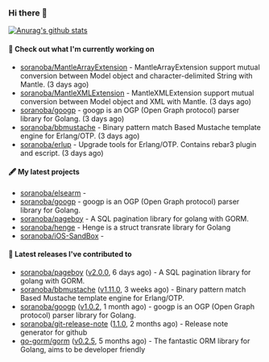 ### Hi there 👋

[![Anurag's github stats](https://github-readme-stats.vercel.app/api?username=soranoba&show_icons=true&line_height=20&count_private=true)](https://github.com/anuraghazra/github-readme-stats)


#### 👷  Check out what I'm currently working on

- [soranoba/MantleArrayExtension](https://github.com/soranoba/MantleArrayExtension) - MantleArrayExtension support mutual conversion between Model object and character-delimited String with Mantle. (3 days ago)
- [soranoba/MantleXMLExtension](https://github.com/soranoba/MantleXMLExtension) - MantleXMLExtension support mutual conversion between Model object and XML with Mantle. (3 days ago)
- [soranoba/googp](https://github.com/soranoba/googp) - googp is an OGP (Open Graph protocol) parser library for Golang. (3 days ago)
- [soranoba/bbmustache](https://github.com/soranoba/bbmustache) - Binary pattern match Based Mustache template engine for Erlang/OTP. (3 days ago)
- [soranoba/erlup](https://github.com/soranoba/erlup) - Upgrade tools for Erlang/OTP. Contains rebar3 plugin and escript. (3 days ago)

#### 🖋️  My latest projects

- [soranoba/elsearm](https://github.com/soranoba/elsearm) - 
- [soranoba/googp](https://github.com/soranoba/googp) - googp is an OGP (Open Graph protocol) parser library for Golang.
- [soranoba/pageboy](https://github.com/soranoba/pageboy) - A SQL pagination library for golang with GORM.
- [soranoba/henge](https://github.com/soranoba/henge) - Henge is a struct transrate library for Golang
- [soranoba/iOS-SandBox](https://github.com/soranoba/iOS-SandBox) - 

#### 🚀  Latest releases I've contributed to

- [soranoba/pageboy](https://github.com/soranoba/pageboy) ([v2.0.0](https://github.com/soranoba/pageboy/releases/tag/v2.0.0), 6 days ago) - A SQL pagination library for golang with GORM.
- [soranoba/bbmustache](https://github.com/soranoba/bbmustache) ([v1.11.0](https://github.com/soranoba/bbmustache/releases/tag/v1.11.0), 3 weeks ago) - Binary pattern match Based Mustache template engine for Erlang/OTP.
- [soranoba/googp](https://github.com/soranoba/googp) ([v1.0.2](https://github.com/soranoba/googp/releases/tag/v1.0.2), 1 month ago) - googp is an OGP (Open Graph protocol) parser library for Golang.
- [soranoba/git-release-note](https://github.com/soranoba/git-release-note) ([1.1.0](https://github.com/soranoba/git-release-note/releases/tag/1.1.0), 2 months ago) - Release note generator for github
- [go-gorm/gorm](https://github.com/go-gorm/gorm) ([v0.2.5](https://github.com/go-gorm/gorm/releases/tag/v0.2.5), 5 months ago) - The fantastic ORM library for Golang, aims to be developer friendly

